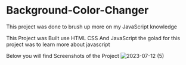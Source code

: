 # Background-Color-Changer
This project was done to brush up more on my JavaScript knowledge

This Project was Built use HTML CSS And JavaScript 
the golad for this project was to learn more about javascript

Below you will find Screenshots of the Project
![2023-07-12 (5)](https://github.com/DanielsWebDevelopment/Background-Color-Changer/assets/129445203/43c185e0-fe78-4562-a873-6443472a2635)
